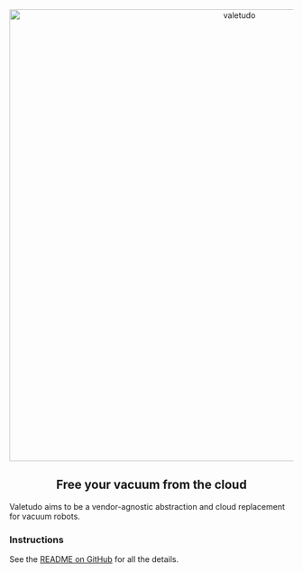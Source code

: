 <div align="center">
    <img src="https://github.com/txitxo0/valetudo4conga-addon/blob/main/images/valetudo_logo_with_name.svg?raw=true" width="800" alt="valetudo">
    <p align="center"><h2>Free your vacuum from the cloud</h2></p>
</div>

Valetudo aims to be a vendor-agnostic abstraction and cloud replacement for vacuum robots.

### Instructions

See the [README on GitHub](https://github.com/txitxo0/valetudo4conga-addon) for all the details.
